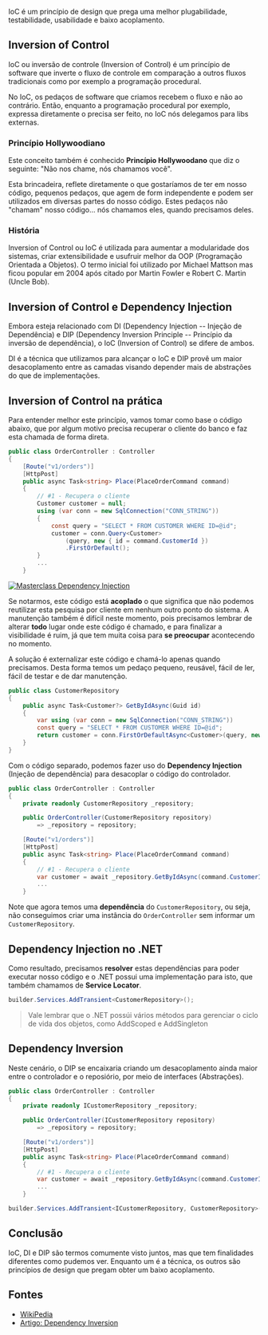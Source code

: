 IoC é um princípio de design que prega uma melhor plugabilidade, testabilidade, usabilidade e baixo acoplamento.

## Inversion of Control
IoC ou inversão de controle (Inversion of Control) é um princípio de software que inverte o fluxo de controle em comparação a outros fluxos tradicionais como por exemplo a programação procedural.

No IoC, os pedaços de software que criamos recebem o fluxo e não ao contrário. Então, enquanto a programação procedural por exemplo, expressa diretamente o precisa ser feito, no IoC nós delegamos para libs externas.

### Princípio Hollywoodiano

Este conceito também é conhecido **Princípio Hollywoodano** que diz o seguinte: "Não nos chame, nós chamamos você".

Esta brincadeira, reflete diretamente o que gostaríamos de ter em nosso código, pequenos pedaços, que agem de form independente e podem ser utilizados em diversas partes do nosso código. Estes pedaços não "chamam" nosso código... nós chamamos eles, quando precisamos deles.

### História
Inversion of Control ou IoC é utilizada para aumentar a modularidade dos sistemas, criar extensibilidade e usufruir melhor da OOP (Programação Orientada a Objetos). O termo inicial foi utilizado por Michael Mattson mas ficou popular em 2004 após citado por Martin Fowler e Robert C. Martin (Uncle Bob).

## Inversion of Control e Dependency Injection
Embora esteja relacionado com DI (Dependency Injection -- Injeção de Dependência) e DIP (Dependency Inversion Principle -- Princípio da inversão de dependência), o IoC (Inversion of Control) se difere de ambos.

DI é a técnica que utilizamos para alcançar o IoC e DIP provê um maior desacoplamento entre as camadas visando depender mais de abstrações do que de implementações.

## Inversion of Control na prática
Para entender melhor este princípio, vamos tomar como base o código abaixo, que por algum motivo precisa recuperar o cliente do banco e faz esta chamada de forma direta.

```csharp
public class OrderController : Controller
{
    [Route("v1/orders")]
    [HttpPost]
    public async Task<string> Place(PlaceOrderCommand command)
    {
        // #1 - Recupera o cliente
        Customer customer = null;
        using (var conn = new SqlConnection("CONN_STRING"))
        {
            const query = "SELECT * FROM CUSTOMER WHERE ID=@id";
            customer = conn.Query<Customer>
                (query, new { id = command.CustomerId })
                .FirstOrDefault();
        }
        ...
    }
```

[![Masterclass Dependency Injection](https://baltaio.blob.core.windows.net/temp/banner_masterclass.png)](https://go.balta.io/masterclass-injecao-dependencia)

Se notarmos, este código está **acoplado** o que significa que não podemos reutilizar esta pesquisa por cliente em nenhum outro ponto do sistema. A manutenção também é difícil neste momento, pois precisamos lembrar de alterar **todo** lugar onde este código é chamado, e para finalizar a visibilidade é ruim, já que tem muita coisa para **se preocupar** acontecendo no momento.

A solução é externalizar este código e chamá-lo apenas quando precisamos. Desta forma temos um pedaço pequeno, reusável, fácil de ler, fácil de testar e de dar manutenção.

```csharp
public class CustomerRepository
{
    public async Task<Customer?> GetByIdAsync(Guid id)
    {
        var using (var conn = new SqlConnection("CONN_STRING"))
        const query = "SELECT * FROM CUSTOMER WHERE ID=@id";
        return customer = conn.FirstOrDefaultAsync<Customer>(query, new { id = Id });
    }
}
```

Com o código separado, podemos fazer uso do **Dependency Injection** (Injeção de dependência) para desacoplar o código do controlador.

```csharp
public class OrderController : Controller
{
    private readonly CustomerRepository _repository;

    public OrderController(CustomerRepository repository)
        => _repository = repository;

    [Route("v1/orders")]
    [HttpPost]
    public async Task<string> Place(PlaceOrderCommand command)
    {
        // #1 - Recupera o cliente
        var customer = await _repository.GetByIdAsync(command.CustomerId);
        ...
    }
```

Note que agora temos uma **dependência** do `CustomerRepository`, ou seja, não conseguimos criar uma instância do `OrderController` sem informar um `CustomerRepository`.

## Dependency Injection no .NET
Como resultado, precisamos **resolver** estas dependências para poder executar nosso código e o .NET possui uma implementação para isto, que também chamamos de **Service Locator**.

```csharp
builder.Services.AddTransient<CustomerRepository>();
```
> Vale lembrar que o .NET possúi vários métodos para gerenciar o ciclo de vida dos objetos, como AddScoped e AddSingleton

## Dependency Inversion
Neste cenário, o DIP se encaixaria criando um desacoplamento ainda maior entre o controlador e o reposiório, por meio de interfaces (Abstrações).

```csharp
public class OrderController : Controller
{
    private readonly ICustomerRepository _repository;

    public OrderController(ICustomerRepository repository)
        => _repository = repository;

    [Route("v1/orders")]
    [HttpPost]
    public async Task<string> Place(PlaceOrderCommand command)
    {
        // #1 - Recupera o cliente
        var customer = await _repository.GetByIdAsync(command.CustomerId);
        ...
    }
```

```csharp
builder.Services.AddTransient<ICustomerRepository, CustomerRepository>();
```

## Conclusão
IoC, DI e DIP são termos comumente visto juntos, mas que tem finalidades diferentes como pudemos ver. Enquanto um é a técnica, os outros são princípios de design que pregam obter um baixo acoplamento.

## Fontes
* [WikiPedia](https://en.wikipedia.org/wiki/Inversion_of_control)
* [Artigo: Dependency Inversion](https://balta.io/blog/dependency-injection)